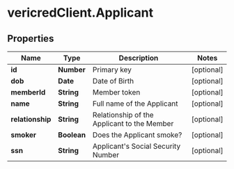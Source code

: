 # vericredClient.Applicant

## Properties
Name | Type | Description | Notes
------------ | ------------- | ------------- | -------------
**id** | **Number** | Primary key | [optional] 
**dob** | **Date** | Date of Birth | [optional] 
**memberId** | **String** | Member token | [optional] 
**name** | **String** | Full name of the Applicant | [optional] 
**relationship** | **String** | Relationship of the Applicant to the Member | [optional] 
**smoker** | **Boolean** | Does the Applicant smoke? | [optional] 
**ssn** | **String** | Applicant&#39;s Social Security Number | [optional] 


